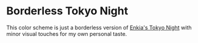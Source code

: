 # Borderless Tokyo Night

This color scheme is just a borderless version of [Enkia's Tokyo Night](https://github.com/enkia/tokyo-night-vscode-theme) with minor visual touches for my own personal taste.

